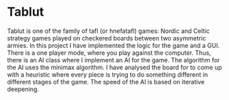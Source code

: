 # Tablut
Tablut is one of the family of tafl (or hnefatafl) games: Nordic and Celtic strategy games played on checkered boards between two asymmetric armies. In this project I have implemented the logic for the game and a GUI. There is a one player mode, where you play against the computer. Thus, there is an AI class where I implement an AI for the game. The algorithm for the AI uses the minimax algorithm. I have analysed the board for to come up with a heuristic where every piece is trying to do something different in different stages of the game. The speed of the AI is based on iterative deepening.
